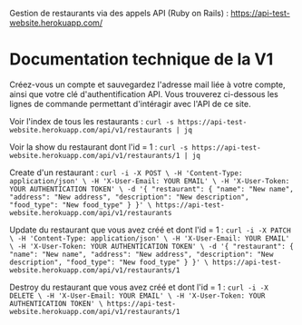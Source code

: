 Gestion de restaurants via des appels API (Ruby on Rails) : https://api-test-website.herokuapp.com/

# Documentation technique de la V1

Créez-vous un compte et sauvegardez l'adresse mail liée à votre compte, ainsi que votre clé d'authentification API.
Vous trouverez ci-dessous les lignes de commande permettant d'intéragir avec l'API de ce site.

Voir l'index de tous les restaurants :
`curl -s https://api-test-website.herokuapp.com/api/v1/restaurants | jq`

Voir la show du restaurant dont l'id = 1 :
`curl -s https://api-test-website.herokuapp.com/api/v1/restaurants/1 | jq`

Create d'un restaurant :
`curl -i -X POST \
-H 'Content-Type: application/json' \
-H 'X-User-Email: YOUR EMAIL' \
-H 'X-User-Token: YOUR AUTHENTICATION TOKEN' \
-d '{ "restaurant": { "name": "New name", "address": "New address", "description": "New description", "food_type": "New food_type" } }' \
https://api-test-website.herokuapp.com/api/v1/restaurants`

Update du restaurant que vous avez créé et dont l'id = 1 :
`curl -i -X PATCH \
-H 'Content-Type: application/json' \
-H 'X-User-Email: YOUR EMAIL' \
-H 'X-User-Token: YOUR AUTHENTICATION TOKEN' \
-d '{ "restaurant": { "name": "New name", "address": "New address", "description": "New description", "food_type": "New food_type" } }' \
https://api-test-website.herokuapp.com/api/v1/restaurants/1`

Destroy du restaurant que vous avez créé et dont l'id = 1 :
`curl -i -X DELETE \
-H 'X-User-Email: YOUR EMAIL' \
-H 'X-User-Token: YOUR AUTHENTICATION TOKEN' \
https://api-test-website.herokuapp.com/api/v1/restaurants/1`

